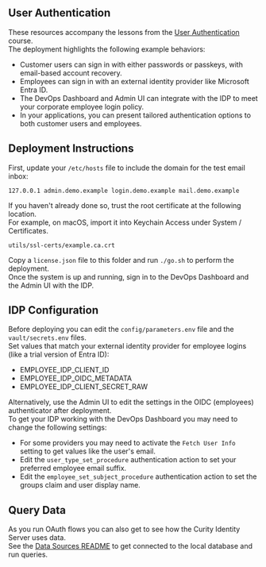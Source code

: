 
## User Authentication

These resources accompany the lessons from the [User Authentication](https://curity.io/training/user-authentication) course.\
The deployment highlights the following example behaviors:

- Customer users can sign in with either passwords or passkeys, with email-based account recovery.
- Employees can sign in with an external identity provider like Microsoft Entra ID.
- The DevOps Dashboard and Admin UI can integrate with the IDP to meet your corporate employee login policy.
- In your applications, you can present tailored authentication options to both customer users and employees.

## Deployment Instructions

First, update your `/etc/hosts` file to include the domain for the test email inbox:

```text
127.0.0.1 admin.demo.example login.demo.example mail.demo.example
```

If you haven't already done so, trust the root certificate at the following location.\
For example, on macOS, import it into Keychain Access under System / Certificates.

```text
utils/ssl-certs/example.ca.crt
```

Copy a `license.json` file to this folder and run `./go.sh` to perform the deployment.\
Once the system is up and running, sign in to the DevOps Dashboard and the Admin UI with the IDP.

## IDP Configuration

Before deploying you can edit the `config/parameters.env` file and the `vault/secrets.env` files.\
Set values that match your external identity provider for employee logins (like a trial version of Entra ID):

- EMPLOYEE_IDP_CLIENT_ID
- EMPLOYEE_IDP_OIDC_METADATA
- EMPLOYEE_IDP_CLIENT_SECRET_RAW

Alternatively, use the Admin UI to edit the settings in the OIDC (employees) authenticator after deployment.\
To get your IDP working with the DevOps Dashboard you may need to change the following settings:

- For some providers you may need to activate the `Fetch User Info` setting to get values like the user's email.
- Edit the `user_type_set_procedure` authentication action to set your preferred employee email suffix.
- Edit the `employee_set_subject_procedure` authentication action to set the groups claim and user display name.

## Query Data

As you run OAuth flows you can also get to see how the Curity Identity Server uses data.\
See the [Data Sources README](../2-data-sources/README.md) to get connected to the local database and run queries.
